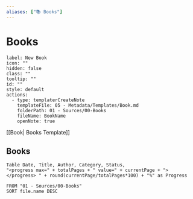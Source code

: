 ```yaml
---
aliases: ["📚 Books"]
---
```



# Books

```meta-bind-button
label: New Book
icon: ""
hidden: false
class: ""
tooltip: ""
id: ""
style: default
actions:
  - type: templaterCreateNote
    templateFile: 05 - Metadata/Templates/Book.md
    folderPath: 01 - Sources/00-Books
    fileName: BookName
    openNote: true

```


[[Book| Books Template]]

## Books

```dataview
Table Date, Title, Author, Category, Status,
"<progress max=" + totalPages + " value=" + currentPage + "> </progress> " + round(currentPage/totalPages*100) + "%" as Progress

FROM "01 - Sources/00-Books"
SORT file.name DESC
```